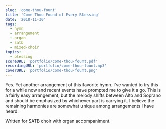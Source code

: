 ```yaml
---
slug: 'come-thou-fount'
title: 'Come Thou Found of Every Blessing'
date: '2018-11-30'
tags:
  - hymn
  - arrangement
  - organ
  - satb
  - mixed-choir
topics:
  - blessing
scoreURL: 'portfolio/come-thou-fount.pdf'
recordingURL: 'portfolio/come-thou-fount.mp3'
coverURL: 'portfolio/come-thou-fount.png'
---
```


Yes. Yet another arrangement of this favorite hymn. I've wanted to try this for a while now and recent events have prompted me to give it a go. This is a fairly easy arrangement, but the melody shifts between Alto and Soprano and should be emphasized by whichever part is carrying it. I believe the remaining harmonies are somewhat unique among arrangements I have heard.

Written for SATB choir with organ accompaniment.
